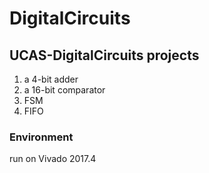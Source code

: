 # DigitalCircuits
## UCAS-DigitalCircuits projects
1. a 4-bit adder
2. a 16-bit comparator
3. FSM
4. FIFO
### Environment
run on Vivado 2017.4
